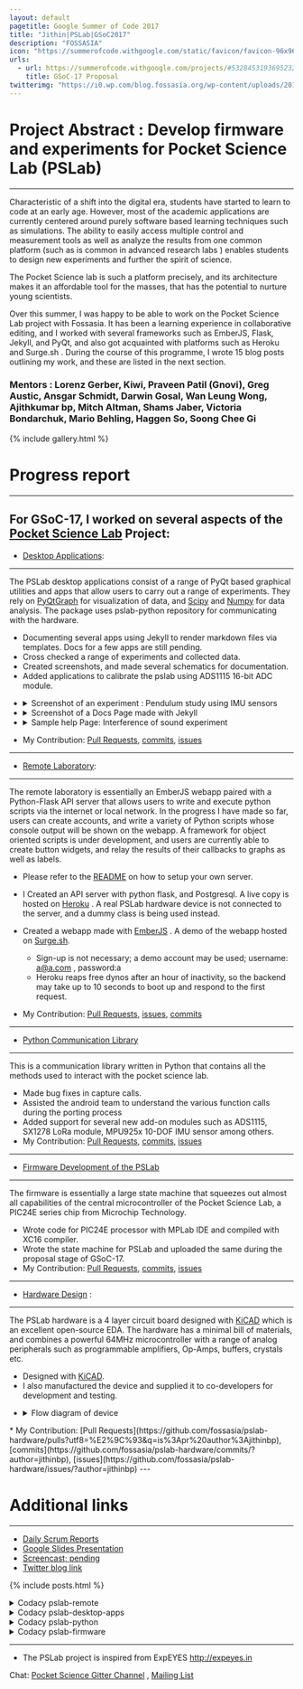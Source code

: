 ```yaml
---
layout: default
pagetitle: Google Summer of Code 2017
title: "Jithin|PSLab|GSoC2017"
description: "FOSSASIA"
icon: "https://summerofcode.withgoogle.com/static/favicon/favicon-96x96.png"
urls:
  - url: https://summerofcode.withgoogle.com/projects/#5328453193695232
    title: GSoC-17 Proposal
twitterimg: "https://i0.wp.com/blog.fossasia.org/wp-content/uploads/2017/07/vlab_cover2.png?resize=825%2C510"
---
```


Project Abstract : Develop firmware and experiments for Pocket Science Lab (PSLab)
===

---

Characteristic of a shift into the digital era, students have started to learn to code at an early age. However, most of the academic applications are currently centered around purely software based learning techniques such as simulations.
The ability to easily access multiple control and measurement tools as well as analyze the results from one common platform (such as is common in advanced research labs ) enables students to design new experiments and further the spirit of science.

The Pocket Science lab is such a platform precisely, and its architecture makes it an affordable tool for the masses, that has the potential to nurture young scientists.

Over this summer, I was happy to be able to work on the Pocket Science Lab project with Fossasia.
It has been a learning experience in collaborative editing, and I worked with several frameworks such as EmberJS, Flask, Jekyll, and PyQt, and also got acquainted with platforms such as Heroku and Surge.sh .
During the course of this programme, I wrote 15 blog posts outlining my work, and these are listed in the next section.

### Mentors : Lorenz Gerber, Kiwi, Praveen Patil (Gnovi), Greg Austic, Ansgar Schmidt, Darwin Gosal, Wan Leung Wong, Ajithkumar bp, Mitch Altman, Shams Jaber, Victoria Bondarchuk, Mario Behling, Haggen So, Soong Chee Gi


{% include gallery.html %}


Progress report
===

---

For GSoC-17, I worked on several aspects of the [Pocket Science Lab](https://pslab.fossasia.org) Project:
---

* [Desktop Applications](https://github.com/fossasia/pslab-desktop-apps):
---
The PSLab desktop applications consist of a range of PyQt based graphical utilities and apps that allow users to carry out a range of experiments. They rely on [PyQtGraph](http://www.pyqtgraph.org/) for visualization of data, and [Scipy](https://www.scipy.org/) and [Numpy](http://www.numpy.org/) for data analysis. The package uses pslab-python repository for communicating with the hardware.
  * Documenting several apps using Jekyll to render markdown files via templates. Docs for a few apps are still pending.
  * Cross checked a range of experiments and collected data.
  * Created screenshots, and made several schematics for documentation.
  * Added applications to calibrate the pslab using ADS1115 16-bit ADC module.  
 
  <ul>
    <li>
      <details>
        <summary style="cursor:pointer;">Screenshot of an experiment : Pendulum study using IMU sensors</summary>
        <img class="img-responsive" src="https://cloud.githubusercontent.com/assets/6078658/25772476/36f9addc-3289-11e7-8a19-eb01b400976a.png" >
      </details>
    </li>
    <li>
      <details>
        <summary style="cursor:pointer;">Screenshot of a Docs Page made with Jekyll</summary>
        <img class="img-responsive" src="https://user-images.githubusercontent.com/6078658/26974111-7939de4c-4d37-11e7-9a42-4997970f92a9.png" >
      </details>
    </li>
    <li>
      <details>
        <summary style="cursor:pointer;">Sample help Page: Interference of sound experiment </summary>
        <img class="img-responsive" src="https://user-images.githubusercontent.com/6078658/27338306-6e6eae48-55f2-11e7-806e-dff8f88973fd.png" >
      </details>
    </li>
  </ul>

  * My Contribution: [Pull Requests](https://github.com/fossasia/pslab-desktop-apps/pulls?utf8=%E2%9C%93&q=is%3Apr%20author%3Ajithinbp), [commits](https://github.com/fossasia/pslab-desktop-apps/commits/?author=jithinbp), [issues](https://github.com/fossasia/pslab-desktop-apps/issues/?author=jithinbp)
  ---

* [Remote Laboratory](https://github.com/fossasia/pslab-remote):
---
The remote laboratory is essentially an EmberJS webapp paired with a Python-Flask API server that allows users to write and execute python scripts via the internet or local network. In the progress I have made so far, users can create accounts, and write a variety of Python scripts whose console output will be shown on the webapp. A framework for object oriented scripts is under development, and users are currently able to create button widgets, and relay the results of their callbacks to graphs as well as labels.
  * Please refer to the [README](https://github.com/fossasia/pslab-remote/blob/master/README.md) on how to setup your own server.
  * I Created an API server with python flask, and Postgresql. A live copy is hosted on [Heroku](https://pslab-stage.herokuapp.com) . A real PSLab hardware device is not connected to the server, and a dummy class is being used instead.
  * Created a webapp made with [EmberJS](https://www.emberjs.com/) . A demo of the webapp hosted on [Surge.sh](https://pslab-remote.surge.sh).
    * Sign-up is not necessary; a demo account may be used; username: a@a.com , password:a 
    * Heroku reaps free dynos after an hour of inactivity, so the backend may take up to 10 seconds to boot up and respond to the first request.
  
  * My Contribution: [Pull Requests](https://github.com/fossasia/pslab-remote/pulls?utf8=%E2%9C%93&q=is%3Apr%20author%3Ajithinbp), [issues](https://github.com/fossasia/pslab-hardware/issues?utf8=%E2%9C%93&q=is%3Aissue%20author%3Ajithinbp), [commits](https://github.com/fossasia/pslab-remote/commits/?author=jithinbp)
  ---

* [Python Communication Library](https://github.com/fossasia/pslab-python)
---
This is a communication library written in Python that contains all the methods used to interact with the pocket science lab.
  * Made bug fixes in capture calls.
  * Assisted the android team to understand the various function calls during the porting process
  * Added support for several new add-on modules such as ADS1115, SX1278 LoRa module, MPU925x 10-DOF IMU sensor among others.  
  * My Contribution: [Pull Requests](https://github.com/fossasia/pslab-python/pulls?utf8=%E2%9C%93&q=is%3Apr%20author%3Ajithinbp), [commits](https://github.com/fossasia/pslab-python/commits/?author=jithinbp), [issues](https://github.com/fossasia/pslab-python/issues?utf8=%E2%9C%93&q=is%3Aissue%20author%3Ajithinbp)
  ---

* [Firmware Development of the PSLab](https://github.com/fossasia/pslab-firmware)
---
The firmware is essentially a large state machine that squeezes out almost all capabilities of the central microcontroller of the Pocket Science Lab, a PIC24E series chip from Microchip Technology.
  * Wrote code for PIC24E processor with MPLab IDE and compiled with XC16 compiler.
  * Wrote the state machine for PSLab and uploaded the same during the proposal stage of GSoC-17.
  * My Contribution: [Pull Requests](https://github.com/fossasia/pslab-firmware/pulls?utf8=%E2%9C%93&q=is%3Apr%20author%3Ajithinbp), [commits](https://github.com/fossasia/pslab-firmware/commits/master?author=jithinbp), [issues](https://github.com/fossasia/pslab-firmware/issues/?author=jithinbp)
  ---

* [Hardware Design](https://github.com/fossasia/pslab-hardware) :
---
The PSLab hardware is a 4 layer circuit board designed with [KiCAD](kicad-pcb.org) which is an excellent open-source EDA. The hardware has a minimal bill of materials, and combines a powerful 64MHz microcontroller with a range of analog peripherals such as programmable amplifiers, Op-Amps, buffers, crystals etc.
  * Designed with [KiCAD](http://kicad-pcb.org/).
  * I also manufactured the device and supplied it to co-developers for development and testing.
  <ul>
    <li>
      <details>
        <summary style="cursor:pointer;">Flow diagram of device</summary>
        <img class="img-responsive" src="https://lh3.googleusercontent.com/NElfmC2BnaM7vij4fvpEAZOAMKL2Ckf9P3YJmVQdr5YT2YcIy_R15Xl0tzl_k7Gw5zOJaEIK-kGcCMcMq1KkNJW0mA6cI2WF4bBLvnijNHSxNgo88YejyWcJPu-JBphpMlJjjOKV" >
      </details>
    </li>
  </ul>
  * My Contribution: [Pull Requests](https://github.com/fossasia/pslab-hardware/pulls?utf8=%E2%9C%93&q=is%3Apr%20author%3Ajithinbp), [commits](https://github.com/fossasia/pslab-hardware/commits/?author=jithinbp), [issues](https://github.com/fossasia/pslab-hardware/issues/?author=jithinbp)
  ---

Additional links
===

---

+ [Daily Scrum Reports](https://groups.google.com/forum/#!searchin/pslab-fossasia/subject$3Ajithin%7Csort:date)
+ [Google Slides Presentation](https://docs.google.com/presentation/d/1-mwoDetH-LdBykBiEbYjkhPI_cK9Av3Yfqi2QFuJIc8/edit?usp=sharing)
+ [Screencast; pending]()
+ [Twitter blog link](twitter.com/jithinbp_/)

{% include posts.html %}

<details>
  <summary style="cursor:pointer;">Codacy pslab-remote</summary>
  <img class="img-responsive" src="../images/codacy_remote.png" alt="screenshot codacy">
</details>
<details>
  <summary style="cursor:pointer;">Codacy pslab-desktop-apps</summary>
  <img class="img-responsive" src="../images/codacy_desktop.png" alt="screenshot codacy">
</details>
<details>
  <summary style="cursor:pointer;">Codacy pslab-python</summary>
  <img class="img-responsive" src="../images/codacy_python.png" alt="screenshot codacy">
</details>
<details>
  <summary style="cursor:pointer;">Codacy pslab-firmware</summary>
  <img class="img-responsive" src="../images/codacy_firmware.png" alt="screenshot codacy">
</details>


---

+ The PSLab project is inspired from ExpEYES  <http://expeyes.in>

Chat: [Pocket Science Gitter Channel](https://gitter.im/fossasia/pslab) ,  [Mailing List](https://groups.google.com/forum/#!forum/pslab-fossasia)


